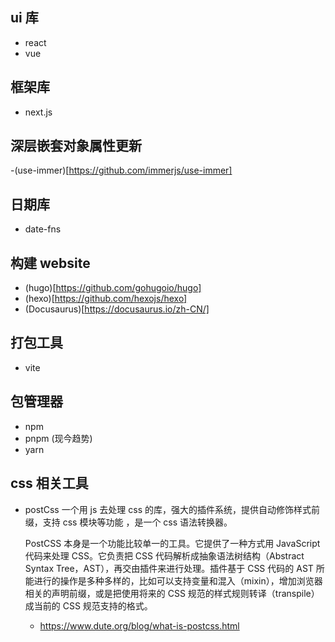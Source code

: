 ## ui 库

- react
- vue

## 框架库

- next.js

## 深层嵌套对象属性更新

-(use-immer)[https://github.com/immerjs/use-immer]

## 日期库

- date-fns

## 构建 website

- (hugo)[https://github.com/gohugoio/hugo]
- (hexo)[https://github.com/hexojs/hexo]
- (Docusaurus)[https://docusaurus.io/zh-CN/]

## 打包工具

- vite

## 包管理器

- npm
- pnpm (现今趋势)
- yarn

## css 相关工具

- postCss
  一个用 js 去处理 css 的库，强大的插件系统，提供自动修饰样式前缀，支持 css 模块等功能
  ，是一个 css 语法转换器。

  PostCSS 本身是一个功能比较单一的工具。它提供了一种方式用 JavaScript 代码来处理 CSS。它负责把 CSS 代码解析成抽象语法树结构（Abstract Syntax Tree，AST），再交由插件来进行处理。插件基于 CSS 代码的 AST 所能进行的操作是多种多样的，比如可以支持变量和混入（mixin），增加浏览器相关的声明前缀，或是把使用将来的 CSS 规范的样式规则转译（transpile）成当前的 CSS 规范支持的格式。

  - https://www.dute.org/blog/what-is-postcss.html
